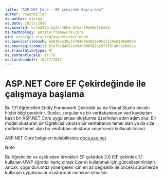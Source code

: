 ```yaml
---
title: "ASP.NET Core - EF çekirdek Başlarken"
author: rowanmiller
ms.author: divega
ms.date: 10/27/2016
ms.assetid: bcf6d28a-5a2a-40b9-87ea-19ed9ef2e555
ms.technology: entity-framework-core
uid: core/get-started/aspnetcore/index
ms.openlocfilehash: ee835ae30a33384e26d823605af129e810660028
ms.sourcegitcommit: 01a75cd483c1943ddd6f82af971f07abde20912e
ms.translationtype: MT
ms.contentlocale: tr-TR
ms.lasthandoff: 10/27/2017
---
```

# <a name="getting-started-with-ef-core-on-aspnet-core"></a>ASP.NET Core EF Çekirdeğinde ile çalışmaya başlama

Bu 101 öğreticileri Entity Framework Çekirdek ya da Visual Studio önceki hiçbir bilgi gerektirir. Bunlar, sorgular ve bir veritabanından veri kaydeden basit bir ASP.NET Core uygulaması oluşturma üzerinden adım adım olur. Bir model oluşturan bir Öğreticisi varolan bir veritabanını temel alan ya da size modelini temel alan bir veritabanı oluşturur seçerseniz kullanabilirsiniz.

ASP.NET Core belgeleri bulabilirsiniz [docs.asp.net](https://docs.asp.net).

> [!NOTE]  
> Bu öğreticiler ve eşlik eden örnekleri EF çekirdek 2.0 (EF çekirdek 1.1 kullanan UWP öğretici hariç olmak üzere) kullanmak için güncelleştirilmiştir. Ancak, çoğu durumda yönergeleri için en az değişiklik ile önceki sürümlerde kullanan uygulamalar oluşturmak mümkün olmalıdır.
